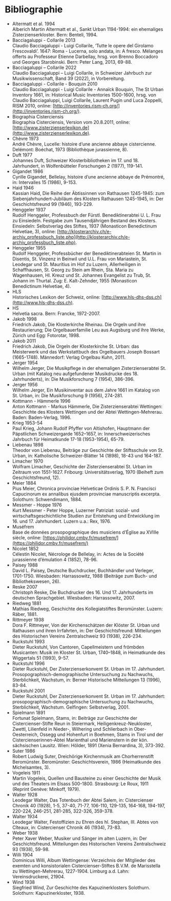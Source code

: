 # Bibliographie

- Altermatt et al. 1994<br/>
Alberich Martin Altermatt et al., Sankt Urban 1194-1994: ein ehemaliges Zisterzienserkloster. Bern: Benteli, 1994.
- Bacciagaluppi - Collarile 2013<br/>
Claudio Bacciagaluppi - Luigi Collarile, ‘Tutte le opere del Girolamo Frescovaldi’. 1647: Roma - Lucerna, solo andata, in: A fresco. Mélanges offerts au Professeur Etienne Darbellay, hrsg. von Brenno Boccadoro und Georges Starobinski. Bern: Peter Lang, 2013, 69-88.
- Bacciagaluppi – Collarile 2022<br/>
Claudio Bacciagaluppi – Luigi Collarile, in Schweizer Jahrbuch zur Musikwissenschaft, Band 39 (2022), in Vorbereitung. 
- Bacciagaluppi - Collarile - Bouquin 2010<br/>
Claudio Bacciagaluppi - Luigi Collarile - Annaïck Bouquin, The St Urban Inventory 1661, in: Historical Music Inventories 1500-1600, hrsg. von Claudio Bacciagaluppi, Luigi Collarile, Laurent Pugin und Luca Zoppelli, RISM 2010, online: [http://inventories.rism-ch.org/](http://inventories.rism-ch.org/).
- Biographia Cisterciensis<br/>
Biographia Cisterciensis, Version vom 20.8.2011, online: [http://www.zisterzienserlexikon.de](http://www.zisterzienserlexikon.de).
- Chèvre 1973<br/>
André Chèvre, Lucelle: histoire d’une ancienne abbaye cistercienne. Delémont: Boéchat, 1973 (Bibliothèque jurassienne, 8).
- Duft 1977<br/>
Johannes Duft, Schweizer Klosterbibliotheken im 17. und 18. Jahrhundert, in Wolfenbütteler Forschungen 2 (1977), 119-141.
- Gigandet 1986<br/>
Cyrille Gigandet, Bellelay, histoire d’une ancienne abbaye de Prémontré, in: Intervalles 15 (1986), 9-153.
- Haid 1946<br/>
Kassian Haid, Die Reihe der Äbtissinnen von Rathausen 1245-1945: zum Siebenjahrhundert-Jubiläum des Klosters Rathausen 1245-1945, in: Der Geschichtsfreund 99 (1946), 193-229.
- Henggeler 1937<br/>
Rudolf Henggeler, Professbuch der Fürstl. Benediktinerabtei U. L. Frau zu Einsiedeln. Festgabe zum Tausendjährigen Bestand des Klosters. Einsiedeln: Selbstverlag des Stiftes, 1937 (Monasticon Benedictinum Helvetiae, 3), online: [http://klosterarchiv.ch/e-archiv_professbuch_liste.php](http://klosterarchiv.ch/e-archiv_professbuch_liste.php).
- Henggeler 1955<br/>
Rudolf Henggeler, Professbücher der Benediktinerabteien St. Martin in Disentis, St. Vinzenz in Beinwil und U.L. Frau von Mariastein, St. Leodegar und St. Mauritius im Hof zu Luzern, Allerheiligen in Schaffhausen, St. Georg zu Stein am Rhein, Sta. Maria zu Wagenhausen, Hl. Kreuz und St. Johannes Evangelist zu Trub, St. Johann im Thurtal. Zug: E. Kalt-Zehnder, 1955 (Monasticon Benedictinum Helvetiae, 4).
- HLS<br/>
Historisches Lexikon der Schweiz, online: [http://www.hls-dhs-dss.ch](http://www.hls-dhs-dss.ch).
- HS<br/>
Helvetia sacra. Bern: Francke, 1972-2007.
- Jakob 1998<br/>
Friedrich Jakob, Die Klosterkirche Rheinau. Die Orgeln und ihre Restaurierung; Die Orgelbauerfamilie Leu aus Augsburg und ihre Werke, Zürich und Egg: Fotorotar, 1998.
- Jakob 2011<br/>
Friedrich Jakob, Die Orgeln der Klosterkirche St. Urban: das Meisterwerk und das Werkstattbuch des Orgelbauers Joseph Bossart (1665-1748). Männedorf: Verlag Orgelbau Kuhn, 2011.
- Jerger 1954<br/>
Wilhelm Jerger, Die Musikpflege in der ehemaligen Zisterzienserabtei St. Urban (mit Katalog neu aufgefundener Musikdrucke des 18. Jahrhunderts), in: Die Musikforschung 7 (1954), 386-396.
- Jerger 1956<br/>
Wilhelm Jerger, Ein Musikinventar aus dem Jahre 1661 im Katalog von St. Urban, in: Die Musikforschung 9 (1956), 274-281.
- Kottmann - Hämmerle 1996<br/>
Anton Kottmann - Markus Hämmerle, Die Zisterzienserabtei Wettingen: Geschichte des Klosters Wettingen und der Abtei Wettingen-Mehrerau. Baden: Baden-Verlag, 1996.
- Krieg 1953-54<br/>
Paul Krieg, Johann Rudolf Pfyffer von Altishofen, Hauptmann der Päpstlichen Schweizergarde 1652–1657, in: Innerschweizerisches Jahrbuch für Heimatkunde 17-18 (1953-1954), 65-79.
- Liebenau 1898<br/>
Theodor von Liebenau, Beiträge zur Geschichte der Stiftsschule von St. Urban, in: Katholische Schweizer-Blätter 14 (1898), 18-43 und 164-187.
- Limacher 1970<br/>
Wolfram Limacher, Geschichte der Zisterzienserabtei St. Urban im Zeitraum von 1551-1627. Fribourg: Universitätsverlag, 1970 (Beiheft zum Geschichtsfreund, 12).
- Meier 1884<br/>
Pius Meier, Chronica provinciae Helveticae Ordinis S. P. N. Francisci Capucinorum ex annalibus ejusdem provinciae manuscriptis excerpta. Solothurn: Schwendimann, 1884.
- Messmer - Hoppe 1976<br/>
Kurt Messmer - Peter Hoppe, Luzerner Patriziat: sozial- und wirtschaftsgeschichtliche Studien zur Entstehung und Entwicklung im 16. und 17. Jahrhundert. Luzern u.a.: Rex, 1976.
- Muséfrem<br/>
Base de données prosopographique des musiciens d’Église au XVIIIe siècle, online: [https://philidor.cmbv.fr/musefrem/](https://philidor.cmbv.fr/musefrem/) 
- Nicolet 1852<br/>
Célestin Nicolet, Nécrologe de Bellelay, in: Actes de la Société jurassienne d’émulation 4 (1852), 78-96.
- Paisey 1988<br/>
David L. Paisey, Deutsche Buchdrucker, Buchhändler und Verleger, 1701-1750. Wiesbaden: Harrassowitz, 1988 (Beiträge zum Buch- und Bibliothekswesen, 26).
- Reske 2007<br/>
Christoph Reske, Die Buchdrucker des 16. Und 17. Jahrhunderts im deutschen Sprachgebiet. Wiesbaden: Harrassowitz, 2007.
- Riedweg 1881<br/>
Mathias Riedweg, Geschichte des Kollegiatstiftes Beromünster. Luzern: Räber, 1881.
- Rittmeyer 1938<br/>
Dora F. Rittmeyer, Von der Kirchenschätzen der Klöster St. Urban und Rathausen und ihren Irrfahrten, in: Der Geschichtsfreund: Mitteilungen des Historischen Vereins Zentralschweiz 93 (1938), 226-234.
- Ruckstuhl 1993<br/>
Dieter Ruckstuhl, Von Cantoren, Capellmeistern und frömbden Musicanten: Musik im Kloster St. Urban, 1740–1848, in Heimatkunde des Wiggertals 51 (1993), 9-57.
- Ruckstuhl 1996<br/>
Dieter Ruckstuhl, Der Zisterzienserkonvent St. Urban im 17. Jahrhundert. Prosopographisch-demographische Untersuchung zu Nachwuchs, Sterblichkeit, Wachstum, in: Berner Historische Mitteilungen 13 (1996), 83-84.
- Ruckstuhl 2001<br/>
Dieter Ruckstuhl, Der Zisterzienserkonvent St. Urban im 17. Jahrhundert: prosopographisch-demographische Untersuchung zu Nachwuchs, Sterblichkeit, Wachstum. Gelfingen: Selbstverlag, 2001.
- Spielmann 1891<br/>
Fortunat Spielmann, Stams, in: Beiträge zur Geschichte der Cistercienser-Stifte Reun in Steiermark, Heiligenkreuz-Neukloster, Zwettl, Lilienfeld in Nieder-, Wilhering und Schlierbach in Ober-Oesterreich, Ossegg und Hohenfurt in Boehmen, Stams in Tirol und der Cistercienserinnen-Abtei Marienthal und Marienstern in der kön. sächsischen Lausitz. Wien: Hölder, 1891 (Xenia Bernardina, 3), 373-392.
- Suter 1986<br/>
Robert Ludwig Suter, Dreichörige Kirchenmusik am Chorherrenstift Beromünster. Beromünster: Geschichtsverein, 1986 (Heimatkunde des Michelsamtes, 3).
- Vogeleis 1911<br/>
Martin Vogeleis, Quellen und Bausteine zu einer Geschichte der Musik und des Theaters im Elsass 500-1800. Strasbourg: Le Roux, 1911 (Reprint Genève: Minkoff, 1979).
- Walter 1928<br/>
Leodegar Walter, Das Totenbuch der Abtei Salem, in: Cistercienser Chronik 40 (1928), 1-5, 37-40, 71-77, 106-110, 129-135, 164-168, 194-197, 220-224, 246-251, 281-285, 322-326, 359-378.
- Walter 1934<br/>
Leodegar Walter, Festoffizien zu Ehren des hl. Stephan, III. Abtes von Cîteaux, in: Cistercienser Chronik 46 (1934), 73-83.
- Weber 1938<br/>
Peter Xaver Weber, Musiker und Sänger im alten Luzern, in: Der Geschichtsfreund. Mitteilungen des Historischen Vereins Zentralschweiz 93 (1938), 59-98.
- Willi 1904<br/>
Dominicus Willi, Album Wettingense: Verzeichnis der Mitglieder des exemten und konsistorialen Cistercienser-Stiftes B.V.M. de Marisstella zu Wettingen-Mehrerau, 1227-1904. Limburg a.d. Lahn: Vereinsdruckerei, 21904.
- Wind 1938<br/>
Siegfried Wind, Zur Geschichte des Kapuzinerklosters Solothurn. Solothurn: Kapuzinerkloster, 1938.<br/>
